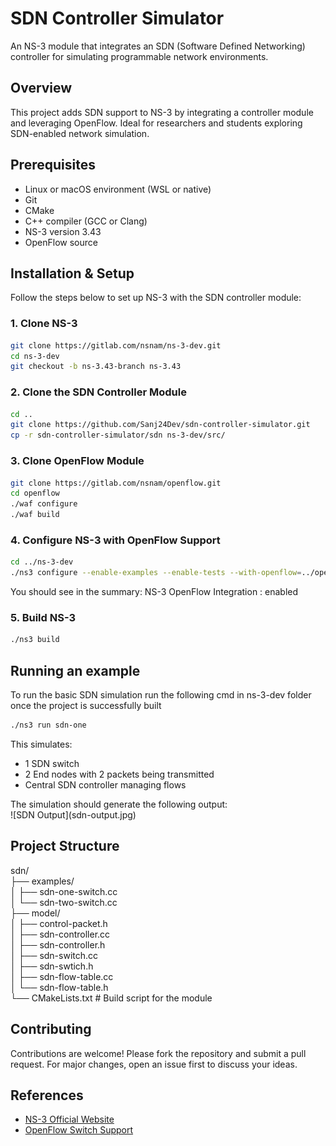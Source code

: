 # SDN Controller Simulator

An NS-3 module that integrates an SDN (Software Defined Networking) controller for simulating programmable network environments.

## Overview

This project adds SDN support to NS-3 by integrating a controller module and leveraging OpenFlow. Ideal for researchers and students exploring SDN-enabled network simulation.

## Prerequisites

- Linux or macOS environment (WSL or native)
- Git
- CMake
- C++ compiler (GCC or Clang)
- NS-3 version 3.43
- OpenFlow source

## Installation & Setup

Follow the steps below to set up NS-3 with the SDN controller module:

### 1. Clone NS-3

```bash
git clone https://gitlab.com/nsnam/ns-3-dev.git
cd ns-3-dev
git checkout -b ns-3.43-branch ns-3.43
```

### 2. Clone the SDN Controller Module
```bash
cd ..
git clone https://github.com/Sanj24Dev/sdn-controller-simulator.git
cp -r sdn-controller-simulator/sdn ns-3-dev/src/
```

### 3. Clone OpenFlow Module
```bash
git clone https://gitlab.com/nsnam/openflow.git
cd openflow
./waf configure
./waf build
```

### 4. Configure NS-3 with OpenFlow Support
```bash
cd ../ns-3-dev
./ns3 configure --enable-examples --enable-tests --with-openflow=../openflow
```
You should see in the summary: NS-3 OpenFlow Integration : enabled

### 5. Build NS-3
```bash
./ns3 build
```

## Running an example
To run the basic SDN simulation run the following cmd in ns-3-dev folder once the project is successfully built
```bash
./ns3 run sdn-one
```
This simulates:
<ul>
  <li>1 SDN switch</li>
  <li>2 End nodes with 2 packets being transmitted</li>
  <Li>Central SDN controller managing flows</Li>
</ul>
The simulation should generate the following output: <br>
![SDN Output](sdn-output.jpg)

## Project Structure
sdn/ <br>
├── examples/ <br>
│ ├── sdn-one-switch.cc <br>
│ └── sdn-two-switch.cc <br>
├── model/ <br>
│ ├── control-packet.h <br>
│ ├── sdn-controller.cc <br>
│ ├── sdn-controller.h <br>
│ ├── sdn-switch.cc <br>
│ ├── sdn-swtich.h <br>
│ ├── sdn-flow-table.cc <br>
│ └── sdn-flow-table.h <br>
└── CMakeLists.txt # Build script for the module <br>

## Contributing

Contributions are welcome! Please fork the repository and submit a pull request. For major changes, open an issue first to discuss your ideas.

## References

- [NS-3 Official Website](https://www.nsnam.org/)
- [OpenFlow Switch Support](https://www.nsnam.org/docs/models/html/openflow-switch.html)
